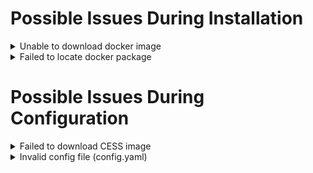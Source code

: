 # Possible Issues During Installation

<details>
  <summary>Unable to download docker image</summary>

  During the installation process, docker is used to download cess image. If the following exception occurs when installing the `cess-nodeadm`:

  <img alt="Docker Daemon Issue" src="../assets/storage-node/troubleshooting/docker-daemon-issue.png" width="100%" height="auto" decoding="async" style="max-width: 100%"/>

  Make sure cmds are in the root privilege or with sudo command.
  Start docker on your system:

  ```bash
  systemctl start docker
  ```

  Reinstall the `cess-nodeadm`:

  ```bash
  ./install.sh
  ```

  ⚠️ Note that all CESS program commands must have sudo privileges.
</details>

<details>
  <summary>Failed to locate docker package</summary>

  If the following error occurs when installing the `cess-nodeadm`:

  <img alt="Docker Package Issue" src="../assets/storage-node/troubleshooting/docker-package-issue.webp" width="100%" height="auto" decoding="async" style="max-width: 100%;" />

  Try to delete docker with following commands:

  ```bash
  sudo systemctl stop docker
  docker stop $(docker ps -aq)
  docker rm -v $(docker ps -aq)
  docker rmi $(docker images -aq)
  docker volume rm $(docker volume ls -q)
  brew uninstall docker
  ```

  Reinstall Docker:

  ```bash
  sudo apt-get install docker-ce
  sudo systemctl enable docker
  sudo systemctl start docker
  ```
</details>

# Possible Issues During Configuration

<details>
  <summary>Failed to download CESS image</summary>

  If the following error occurs when setting up the config:

  <img alt="CESS Image Download Issue" src="../assets/storage-node/troubleshooting/cess-image-download-issue.png" width="100%" height="auto" decoding="async" style="max-width: 100%;" />

  Make sure to run commands in the root privilege or with `sudo` command.

  Try `cess config set` command.
</details>

<details>
  <summary>Invalid config file (config.yaml)</summary>

  <img alt="Invalid Config Issue" src="../assets/storage-node/troubleshooting/invalid-config-issue.webp" width="100%" height="auto" decoding="async" style="max-width: 100%;" />

  Delete file `/usr/bin/yq`:

  ```bash
  sudo rm /usr/bin/yq
  ```

  Reinstall `cess-nodeadm` again:

  ```bash
  ./install.sh
  ```
</details>
